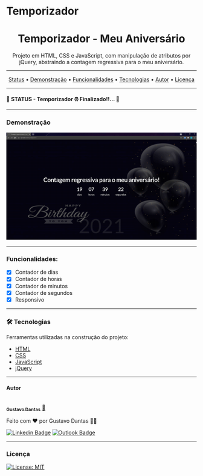 # Temporizador
 
<h1 align="center"> Temporizador - Meu Aniversário</h1>
<p align="center">Projeto em HTML, CSS e JavaScript, com manipulação de atributos por jQuery, abstraindo a contagem regressiva para o meu aniversário.</p>

<hr>

<p align="center">
 <a href="#status">Status</a> •
 <a href="#demonstracao">Demonstração</a> • 
 <a href="#funcionalidades">Funcionalidades</a> • 
 <a href="#tecnologias">Tecnologias</a> • 
 <a href="#autor">Autor</a> •
 <a href="#licença">Licença</a> 
</p>
<hr>

<h4 id="status">🚧 STATUS - Temporizador ⏰ Finalizado!!... 🚧</h4>
<hr>

<h3 id="demonstracao">Demonstração</h3>

<img src="https://github.com/gustavomarim/imgs/blob/main/Temporizador%20-%20Aniversario.gif" alt="Temporizador"/>
<br>
<hr>

<h3 id="funcionalidades"> Funcionalidades:</h3>

- [x] Contador de dias
- [x] Contador de horas
- [x] Contador de minutos
- [x] Contador de segundos
- [x] Responsivo
<hr>



<h3 id="tecnologias"> 🛠 Tecnologias </h3>
Ferramentas utilizadas na construção do projeto:

* [HTML](https://developer.mozilla.org/pt-BR/docs/Web/HTML)<br>
* [CSS](https://developer.mozilla.org/pt-BR/docs/Web/CSS)<br>
* [JavaScript](https://developer.mozilla.org/pt-BR/docs/Web/JavaScript)<br>
* [jQuery](https://jquery.com/)
<hr>



<h4 id="autor">Autor</h4>


<a href="https://github.com/gustavomarim">
 <img style="border-radius: 50%;" src="https://avatars.githubusercontent.com/u/66189039?s=400&u=491817b0d3a8d48be60c450631a950c9d49154b2&v=4" width="100px;" alt=""/>
 <br />
 <sub><b>Gustavo Dantas</b></sub></a> <a href="https://github.com/gustavomarim" title="GitHub">🚀</a>


Feito com ❤️ por Gustavo Dantas 👋🏽

 [![Linkedin Badge](https://img.shields.io/badge/-Gustavo-blue?style=flat-square&logo=Linkedin&logoColor=white&link=https://www.linkedin.com/in/tgmarinho/)](https://www.linkedin.com/in/gustavodantasmarim/) 
 [![Outlook Badge](https://img.shields.io/badge/-gustavo.dantas.marim@outlook.com-c14438?style=flat-square&logo=Gmail&logoColor=white&link=mailto:gustavo.dantas.marim@outlook.com)](mailto:gustavo.dantas.marim@outlook.com)
 
 
<hr>
<h3 id="licença">Licença</h3>

[![License: MIT](https://img.shields.io/badge/License-MIT-green.svg)](https://github.com/gustavomarim/Temporizador/blob/master/LICENSE)
